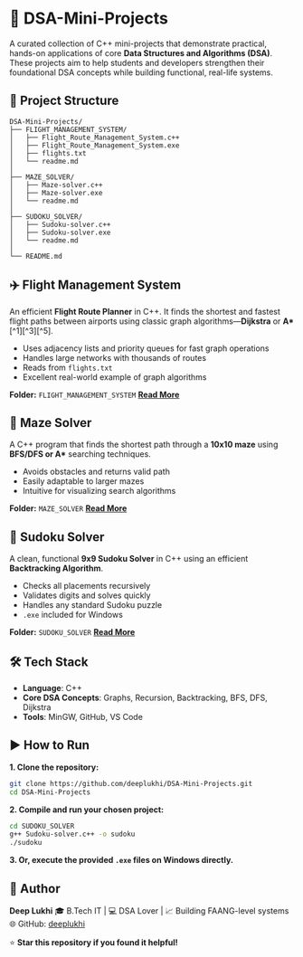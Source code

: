 # 🧠 DSA-Mini-Projects

A curated collection of C++ mini-projects that demonstrate practical, hands-on applications of core **Data Structures and Algorithms (DSA)**. These projects aim to help students and developers strengthen their foundational DSA concepts while building functional, real-life systems.

## 📁 Project Structure

```
DSA-Mini-Projects/
├── FLIGHT_MANAGEMENT_SYSTEM/
│   ├── Flight_Route_Management_System.c++
│   ├── Flight_Route_Management_System.exe
│   ├── flights.txt
│   └── readme.md
│
├── MAZE_SOLVER/
│   ├── Maze-solver.c++
│   ├── Maze-solver.exe
│   └── readme.md
│
├── SUDOKU_SOLVER/
│   ├── Sudoku-solver.c++
│   ├── Sudoku-solver.exe
│   └── readme.md
│
└── README.md
```


## ✈️ Flight Management System

An efficient **Flight Route Planner** in C++. It finds the shortest and fastest flight paths between airports using classic graph algorithms—**Dijkstra** or **A\***[^1][^3][^5].

- Uses adjacency lists and priority queues for fast graph operations
- Handles large networks with thousands of routes
- Reads from `flights.txt`
- Excellent real-world example of graph algorithms

**Folder:** `FLIGHT_MANAGEMENT_SYSTEM`
**[Read More](./FLIGHT_MANAGEMENT_SYSTEM/readme.md)**

## 🚀 Maze Solver

A C++ program that finds the shortest path through a **10x10 maze** using **BFS/DFS or A\*** searching techniques.

- Avoids obstacles and returns valid path
- Easily adaptable to larger mazes
- Intuitive for visualizing search algorithms

**Folder:** `MAZE_SOLVER`
**[Read More](./MAZE_SOLVER/readme.md)**

## 🎯 Sudoku Solver

A clean, functional **9x9 Sudoku Solver** in C++ using an efficient **Backtracking Algorithm**.

- Checks all placements recursively
- Validates digits and solves quickly
- Handles any standard Sudoku puzzle
- `.exe` included for Windows

**Folder:** `SUDOKU_SOLVER`
**[Read More](./SUDOKU_SOLVER/readme.md)**

## 🛠️ Tech Stack

- **Language**: C++
- **Core DSA Concepts**: Graphs, Recursion, Backtracking, BFS, DFS, Dijkstra
- **Tools**: MinGW, GitHub, VS Code


## ▶️ How to Run

**1. Clone the repository:**

```bash
git clone https://github.com/deeplukhi/DSA-Mini-Projects.git
cd DSA-Mini-Projects
```

**2. Compile and run your chosen project:**

```bash
cd SUDOKU_SOLVER
g++ Sudoku-solver.c++ -o sudoku
./sudoku
```

**3. Or, execute the provided `.exe` files on Windows directly.**

## 🙌 Author

**Deep Lukhi**
🎓 B.Tech IT | 💻 DSA Lover | 📈 Building FAANG-level systems
🌐 GitHub: [deeplukhi](https://github.com/deeplukhi)

⭐ **Star this repository if you found it helpful!**
